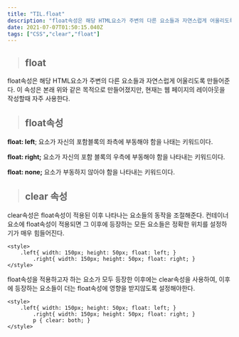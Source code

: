 ```yaml
---
title: "TIL.float"
description: "float속성은 해당 HTML요소가 주변의 다른 요소들과 자연스럽게 어울리도록 만들어준다.이 속성은 본래 위와 같은 목적으로 만들어졌지만, 현재는 웹 페이지의 레이아웃을 작성할때 자주 사용한다.float: left; 요소가 자신의 포함블록의 좌측에 부동해야 함을 나태는"
date: 2021-07-07T01:50:15.040Z
tags: ["CSS","clear","float"]
---
```

> ## float

float속성은 해당 HTML요소가 주변의 다른 요소들과 자연스럽게 어울리도록 만들어준다.
이 속성은 본래 위와 같은 목적으로 만들어졌지만, 현재는 웹 페이지의 레이아웃을 작성할때 자주 사용한다.
> ## float속성

**float: left**; 
요소가 자신의 포함블록의 좌측에 부동해야 함을 나태는 키워드이다.

**float: right;** 
요소가 자신의 포함 블록의 우측에 부동해야 함을 나타내는 키워드이다.

**float: none;** 
요소가 부동하지 않아야 함을 나타내는 키워드이다.

> ## clear 속성

clear속성은 float속성이 적용된 이후 나타나는 요소들의 동작을 조절해준다.
컨테이너 요소에 float속성이 적용되면 그 이후에 등장하는 모든 요소들은 정확한 위치를 설정하기가 매우 힘들어진다.
```
<style>
	.left{ width: 150px; height: 50px; float: left; }
    	.right{ width: 150px; height: 50px; float: right; }
</style>      
```
float속성을 적용하고자 하는 요소가 모두 등장한 이후에는 clear속성을 사용하여, 이후에 등장하는 요소들이 더는 float속성에 영향을 받지않도록 설정해야한다.
```
<style>
	.left{ width: 150px; height: 50px; float: left; }
    	.right{ width: 150px; height: 50px; float: right; }
        p { clear: both; }
</style>    
```
